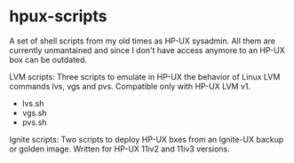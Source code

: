 hpux-scripts
============

A set of shell scripts from my old times as HP-UX sysadmin. All them are currently unmantained and since I don't have access anymore to an HP-UX box can be outdated. 

LVM scripts: Three scripts to emulate in HP-UX the behavior of Linux LVM commands lvs, vgs and pvs. Compatible only with HP-UX LVM v1.

- lvs.sh
- vgs.sh
- pvs.sh

Ignite scripts: Two scripts to deploy HP-UX bxes from an Ignite-UX backup or golden image. Written for HP-UX 11iv2 and 11iv3 versions.
